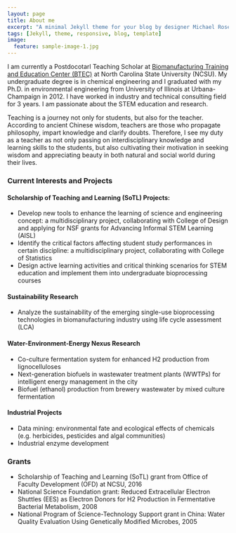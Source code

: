 ```yaml
---
layout: page
title: About me
excerpt: "A minimal Jekyll theme for your blog by designer Michael Rose."
tags: [Jekyll, theme, responsive, blog, template]
image:
  feature: sample-image-1.jpg
---
```


I am currently a Postdocotarl Teaching Scholar at [Biomanufacturing Training and Education Center (BTEC)](http://www.btec.ncsu.edu/) at North Carolina State University (NCSU). My undergraduate degree is in chemical engineering and I graduated with my Ph.D. in environmental engineering from University of Illinois at Urbana-Champaign in 2012. I have worked in industry and technical consulting field for 3 years. I am passionate about the STEM education and research.

Teaching is a journey not only for students, but also for the teacher. According to ancient Chinese wisdom, teachers are those who propagate philosophy, impart knowledge and clarify doubts. Therefore, I see my duty as a teacher as not only passing on interdisciplinary knowledge and learning skills to the students, but also cultivating their motivation in seeking wisdom and appreciating beauty in both natural and social world during their lives.


### Current Interests and Projects

#### Scholarship of Teaching and Learning (SoTL) Projects:

* Develop new tools to enhance the learning of science and engineering concept: a multidisciplinary project, collaborating with College of Design and applying for NSF grants for Advancing Informal STEM Learning (AISL)
* Identify the critical factors affecting student study performances in certain discipline: a multidisciplinary project, collaborating with College of Statistics
* Design active learning activities and critical thinking scenarios for STEM education and implement them into undergraduate bioprocessing courses

#### Sustainability Research

* Analyze the sustainability of the emerging single-use bioprocessing technologies in biomanufacturing industry using life cycle assessment (LCA)

#### Water-Environment-Energy Nexus Research

* Co-culture fermentation system for enhanced H2 production from lignocelluloses
* Next-generation biofuels in wastewater treatment plants (WWTPs) for intelligent energy management in the city
* Biofuel (ethanol) production from brewery wastewater by mixed culture fermentation

#### Industrial Projects

* Data mining: environmental fate and ecological effects of chemicals (e.g. herbicides, pesticides and algal communities)
* Industrial enzyme development


### Grants
* Scholarship of Teaching and Learning (SoTL) grant from Office of Faculty Development (OFD) at NCSU, 2016
* National Science Foundation grant: Reduced Extracellular Electron Shuttles (EES) as Electron Donors for H2 Production in Fermentative Bacterial Metabolism, 2008
* National Program of Science-Technology Support grant in China: Water Quality Evaluation Using Genetically Modified Microbes, 2005
